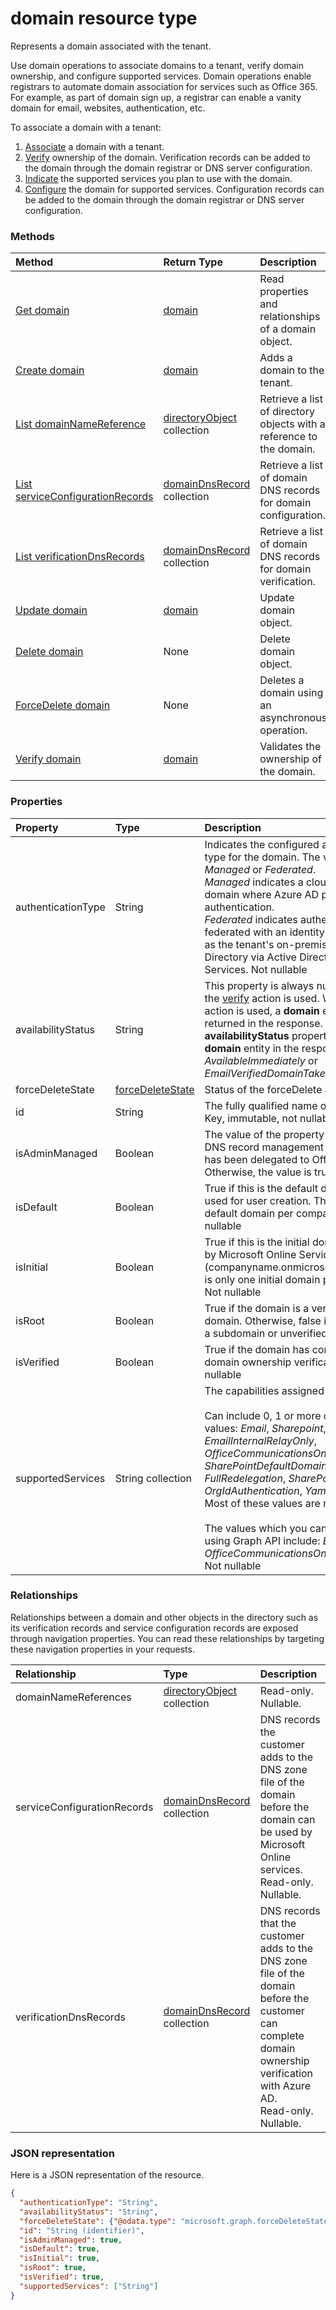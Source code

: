 # domain resource type

Represents a domain associated with the tenant.

Use domain operations to associate domains to a tenant, verify domain ownership, and configure supported services.  Domain operations enable registrars to automate domain association for services such as Office 365. For example, as part of domain sign up, a registrar can enable a vanity domain for email, websites, authentication, etc.

To associate a domain with a tenant:
1. [Associate](../api/domain_post_domains.md) a domain with a tenant.
2. [Verify](../api/domain_list_verificationdnsrecords.md) ownership of the domain. Verification records can be added to the domain through the domain registrar or DNS server configuration.
3. [Indicate](../api/domain_update.md) the supported services you plan to use with the domain.
4. [Configure](../api/domain_list_serviceconfigurationrecords.md) the domain for supported services. Configuration records can be added to the domain through the domain registrar or DNS server configuration.

### Methods

| Method		   | Return Type	|Description|
|:---------------|:--------|:----------|
|[Get domain](../api/domain_get.md) | [domain](domain.md) | Read properties and relationships of a domain object.|
|[Create domain](../api/domain_post_domains.md) | [domain](domain.md) | Adds a domain to the tenant. |
|[List domainNameReference](../api/domain_post_domainnamereferences.md) |[directoryObject](directoryobject.md) collection| Retrieve a list of directory objects with a reference to the domain.|
|[List serviceConfigurationRecords](../api/domain_list_serviceconfigurationrecords.md) |[domainDnsRecord](domaindnsrecord.md) collection|  Retrieve a list of domain DNS records for domain configuration.|
|[List verificationDnsRecords](../api/domain_list_verificationdnsrecords.md) |[domainDnsRecord](domaindnsrecord.md) collection|  Retrieve a list of domain DNS records for domain verification.|
|[Update domain](../api/domain_update.md) | [domain](domain.md)	|Update domain object. |
|[Delete domain](../api/domain_delete.md) | None |Delete domain object. |
|[ForceDelete domain](../api/domain_forcedelete.md)|None|Deletes a domain using an asynchronous operation.|
|[Verify domain](../api/domain_verify.md)|[domain](domain.md)|Validates the ownership of the domain.|

### Properties
| Property	   | Type	|Description|
|:---------------|:--------|:----------|
|authenticationType|String| Indicates the configured authentication type for the domain. The value is either *Managed* or *Federated*.</br> *Managed* indicates a cloud managed domain where Azure AD performs user authentication.</br>*Federated* indicates authentication is federated with an identity provider such as the tenant's on-premises Active Directory via Active Directory Federation Services. Not nullable |
|availabilityStatus|String| This property is always null except when the [verify](../api/domain_verify.md) action is used. When the [verify](../api/domain_verify.md) action is used, a **domain** entity is returned in the response. The **availabilityStatus** property of the **domain** entity in the response is either *AvailableImmediately* or *EmailVerifiedDomainTakeoverScheduled*.|
|forceDeleteState|[forceDeleteState](forcedeletestate.md)| Status of the forceDelete action. |
|id|String| The fully qualified name of the domain. Key, immutable, not nullable, unique |
|isAdminManaged|Boolean| The value of the property is false if the DNS record management of the domain has been delegated to Office 365. Otherwise, the value is true. Not nullable |
|isDefault|Boolean| True if this is the default domain that is used for user creation. There is only one default domain per company. Not nullable |
|isInitial|Boolean| True if this is the initial domain created by Microsoft Online Services (companyname.onmicrosoft.com). There is only one initial domain per company. Not nullable |
|isRoot|Boolean| True if the domain is a verified root domain. Otherwise, false if the domain is a subdomain or unverified. Not nullable |
|isVerified|Boolean| True if the domain has completed domain ownership verification. Not nullable |
|supportedServices|String collection| The capabilities assigned to the domain.</br></br>Can include 0, 1 or more of following values: *Email*, *Sharepoint*, *EmailInternalRelayOnly*, *OfficeCommunicationsOnline*, *SharePointDefaultDomain*,	*FullRedelegation*,	*SharePointPublic*,	*OrgIdAuthentication*,	*Yammer*,	*Intune*</br>Most of these values are read-only.</br></br> The values which you can add/remove using Graph API include: *Email*,	*OfficeCommunicationsOnline*,	*Yammer*</br>Not nullable|

### Relationships

Relationships between a domain and other objects in the directory such as its verification records and service configuration records are exposed through navigation properties. You can read these relationships by targeting these navigation properties in your requests. 

| Relationship | Type	|Description|
|:---------------|:--------|:----------|
|domainNameReferences|[directoryObject](directoryobject.md) collection| Read-only. Nullable.|
|serviceConfigurationRecords|[domainDnsRecord](domaindnsrecord.md) collection| DNS records the customer adds to the DNS zone file of the domain before the domain can be used by Microsoft Online services.</br>Read-only. Nullable.|
|verificationDnsRecords|[domainDnsRecord](domaindnsrecord.md) collection| DNS records that the customer adds to the DNS zone file of the domain before the customer can complete domain ownership verification with Azure AD.</br>Read-only. Nullable.|

### JSON representation

Here is a JSON representation of the resource.

<!-- {
  "blockType": "resource",
  "optionalProperties": [

  ],
  "@odata.type": "microsoft.graph.domain"
}-->

```json
{
  "authenticationType": "String",
  "availabilityStatus": "String",
  "forceDeleteState": {"@odata.type": "microsoft.graph.forceDeleteState"},
  "id": "String (identifier)",
  "isAdminManaged": true,
  "isDefault": true,
  "isInitial": true,
  "isRoot": true,
  "isVerified": true,
  "supportedServices": ["String"]
}

```

<!-- uuid: 8fcb5dbc-d5aa-4681-8e31-b001d5168d79
2015-10-25 14:57:30 UTC -->
<!-- {
  "type": "#page.annotation",
  "description": "domain resource",
  "keywords": "",
  "section": "documentation",
  "tocPath": ""
}-->